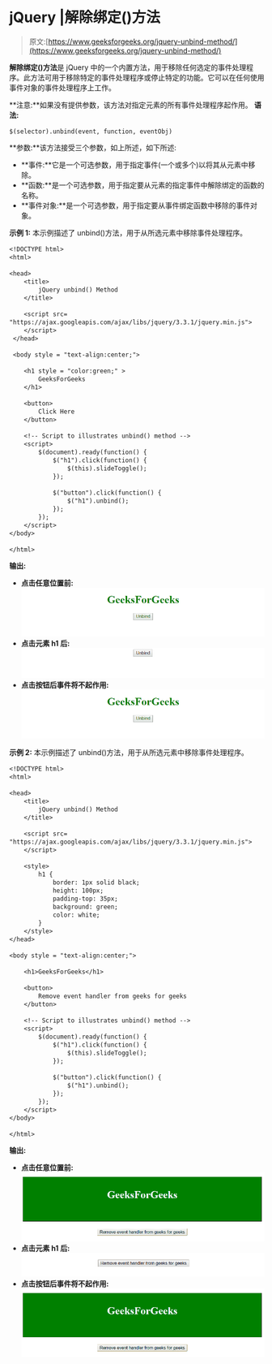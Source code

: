 # jQuery |解除绑定()方法

> 原文:[https://www.geeksforgeeks.org/jquery-unbind-method/](https://www.geeksforgeeks.org/jquery-unbind-method/)

**解除绑定()方法**是 jQuery 中的一个内置方法，用于移除任何选定的事件处理程序。此方法可用于移除特定的事件处理程序或停止特定的功能。它可以在任何使用事件对象的事件处理程序上工作。

**注意:**如果没有提供参数，该方法对指定元素的所有事件处理程序起作用。
**语法:**

```
$(selector).unbind(event, function, eventObj)
```

**参数:**该方法接受三个参数，如上所述，如下所述:

*   **事件:**它是一个可选参数，用于指定事件(一个或多个)以将其从元素中移除。
*   **函数:**是一个可选参数，用于指定要从元素的指定事件中解除绑定的函数的名称。
*   **事件对象:**是一个可选参数，用于指定要从事件绑定函数中移除的事件对象。

**示例 1:** 本示例描述了 unbind()方法，用于从所选元素中移除事件处理程序。

```
<!DOCTYPE html>  
<html>  

<head> 
    <title> 
        jQuery unbind() Method
    </title> 

    <script src=
"https://ajax.googleapis.com/ajax/libs/jquery/3.3.1/jquery.min.js">
    </script>
 </head> 

 <body style = "text-align:center;">  

    <h1 style = "color:green;" >  
        GeeksForGeeks  
    </h1>  

    <button> 
        Click Here 
    </button> 

    <!-- Script to illustrates unbind() method -->
    <script>
        $(document).ready(function() {
            $("h1").click(function() {
                $(this).slideToggle();
            });

            $("button").click(function() {
                $("h1").unbind();
            });
        });
    </script>
</body>  

</html> 
```

**输出:**

*   **点击任意位置前:**
    ![](img/5e1d76d03f768bae68eb0667d57a4e6f.png)
*   **点击元素 h1 后:**
    ![](img/a87aa0f8cf4223488ac842403a0b8d9a.png)
*   **点击按钮后事件将不起作用:**
    ![](img/5e1d76d03f768bae68eb0667d57a4e6f.png)

**示例 2:** 本示例描述了 unbind()方法，用于从所选元素中移除事件处理程序。

```
<!DOCTYPE html>  
<html>  

<head> 
    <title> 
        jQuery unbind() Method
    </title> 

    <script src=
"https://ajax.googleapis.com/ajax/libs/jquery/3.3.1/jquery.min.js">
    </script>

    <style>
        h1 {
            border: 1px solid black;
            height: 100px;
            padding-top: 35px;
            background: green;
            color: white;
        }
    </style>
</head> 

<body style = "text-align:center;">  

    <h1>GeeksForGeeks</h1>  

    <button> 
        Remove event handler from geeks for geeks
    </button> 

    <!-- Script to illustrates unbind() method -->   
    <script>
        $(document).ready(function() {
            $("h1").click(function() {
                $(this).slideToggle();
            });

            $("button").click(function() {
                $("h1").unbind();
            });
        });
    </script>
</body>  

</html> 
```

**输出:**

*   **点击任意位置前:**
    ![](img/c55b417004dfee07c88b0a52ab14eec8.png)
*   **点击元素 h1 后:**
    ![](img/53647b21327fe56cdd3961da02bc780a.png)
*   **点击按钮后事件将不起作用:**
    ![](img/c55b417004dfee07c88b0a52ab14eec8.png)
